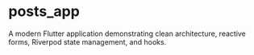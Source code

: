 # posts_app
A modern Flutter application demonstrating clean architecture, reactive forms, Riverpod state management, and hooks.
